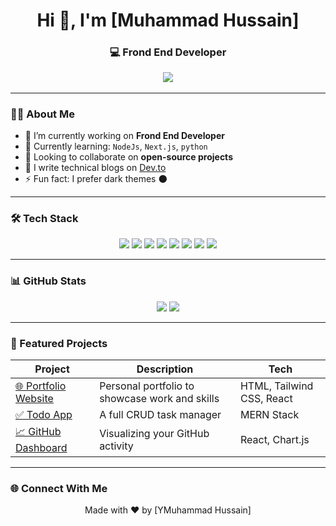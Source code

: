 <!-- GitHub Profile README: Professional Template -->

<h1 align="center">Hi 👋, I'm [Muhammad Hussain]</h1>
<h3 align="center">💻 Frond End Developer 
<p align="center">
  <img src="https://readme-typing-svg.herokuapp.com?font=Fira+Code&size=22&pause=1000&color=36BCF7&center=true&vCenter=true&width=500&lines=Building+Fast+%26+Scalable+Web+Apps;Lover+of+Clean+Code;Always+Learning+Something+New!" />
</p>

---

### 👨‍💻 About Me

- 🔭 I’m currently working on **Frond End Developer**
- 🌱 Currently learning: `NodeJs`, `Next.js`, `python`
- 🤝 Looking to collaborate on **open-source projects**
- 🧠 I write technical blogs on [Dev.to](https://dev.to/)
- ⚡ Fun fact: I prefer dark themes 🌑

---

### 🛠️ Tech Stack

<p align="center">
  <img src="https://img.shields.io/badge/JavaScript-F7DF1E?style=for-the-badge&logo=javascript&logoColor=000000" />
  <img src="https://img.shields.io/badge/React-61DAFB?style=for-the-badge&logo=react&logoColor=000000" />
  <img src="https://img.shields.io/badge/Node.js-339933?style=for-the-badge&logo=nodedotjs&logoColor=white" />
  <img src="https://img.shields.io/badge/Express.js-000000?style=for-the-badge&logo=express&logoColor=white" />
  <img src="https://img.shields.io/badge/MongoDB-4EA94B?style=for-the-badge&logo=mongodb&logoColor=white" />
  <img src="https://img.shields.io/badge/Tailwind_CSS-06B6D4?style=for-the-badge&logo=tailwindcss&logoColor=white" />
  <img src="https://img.shields.io/badge/Git-F05032?style=for-the-badge&logo=git&logoColor=white" />
  <img src="https://img.shields.io/badge/Firebase-FFCA28?style=for-the-badge&logo=firebase&logoColor=000" />
</p>

---

### 📊 GitHub Stats

<p align="center">
  <img src="https://github-readme-stats.vercel.app/api?username=yourusername&show_icons=true&theme=tokyonight" />
  <img src="https://github-readme-stats.vercel.app/api/top-langs/?username=yourusername&layout=compact&theme=tokyonight" />
</p>

---

### 🚀 Featured Projects

| Project | Description | Tech |
|--------|-------------|------|
| [🌐 Portfolio Website](https://github.com/yourusername/portfolio) | Personal portfolio to showcase work and skills | HTML, Tailwind CSS, React |
| [✅ Todo App](https://github.com/yourusername/todo-app) | A full CRUD task manager | MERN Stack |
| [📈 GitHub Dashboard](https://github.com/yourusername/github-dashboard) | Visualizing your GitHub activity | React, Chart.js |

---

### 🌐 Connect With Me


<p align="center">
  Made with ❤️ by [YMuhammad Hussain]
</p>
